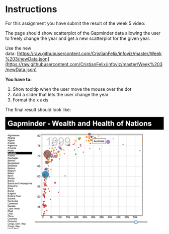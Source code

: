 # Instructions

For this assignment you have submit the result of the week 5 video:

​The page should show scatterplot of the Gapminder data allowing the user to freely change the year and get a new scatterplot for the given year.

Use the new data: [https://raw.githubusercontent.com/CristianFelix/infoviz/master/Week%203/newData.json](https://raw.githubusercontent.com/CristianFelix/infoviz/master/Week%203/newData.json)

**You have to:**

1. Show tooltip when the user move the mouse over the dot
2. Add a slider that lets the user change the year
3. Format the x axis

The final result should look like:

![img](https://raw.githubusercontent.com/CristianFelix/infoviz/master/Screen.Shot.2016-03-01.at.1.20.54.AM.png)


